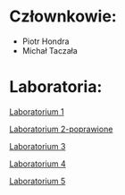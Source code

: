 # Człownkowie:
* Piotr Hondra
* Michał Taczała

# Laboratoria:

<a href="https://github.com/pw-eiti-anro-21l/hondra_taczala/wiki/Laboratorium-1">Laboratorium 1</a>

<a href="https://github.com/pw-eiti-anro-21l/hondra_taczala/wiki/Laboratorium-2---poprawione">Laboratorium 2-poprawione</a>

<a href="https://github.com/pw-eiti-anro-21l/hondra_taczala/wiki/Laboratorium-3">Laboratorium 3</a>

<a href="https://github.com/pw-eiti-anro-21l/hondra_taczala/wiki/Laboratorium-4">Laboratorium 4</a>

<a href="https://github.com/pw-eiti-anro-21l/hondra_taczala/wiki/Laboratorium-5">Laboratorium 5</a>

